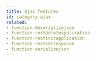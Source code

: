 ```yaml
---
title: Ajax features
id: category-ajax
related:
- function-deserializejson
- function-restdeleteapplication
- function-restinitapplication
- function-restsetresponse
- function-serializejson
---
```

